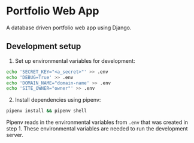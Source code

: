 # Portfolio Web App

A database driven portfolio web app using Django.

## Development setup

1. Set up environmental variables for development:

```bash
echo 'SECRET_KEY="<a_secret>"' >> .env
echo 'DEBUG=True' >> .env
echo 'DOMAIN_NAME="domain-name' >> .env
echo 'SITE_OWNER="owner"' >> .env
```

2. Install dependencies using pipenv:

```bash
pipenv install && pipenv shell
```

Pipenv reads in the environmental variables from `.env` that was created in step 1.
These environmental variables are needed to run the development server.

